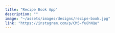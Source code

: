 ```yaml
---
title: "Recipe Book App"
description: ""
image: "~/assets/images/designs/recipe-book.jpg"
link: "https://instagram.com/p/CM5-fu8hNQe"
---
```

